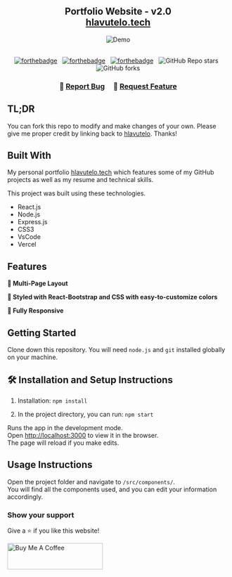 <h2 align="center">
  Portfolio Website - v2.0<br/>
  <a href="https://hlavutelo.vercel.app/" target="_blank">hlavutelo.tech</a>
</h2>
<div align="center">
  <img alt="Demo" src="./Images/Screenshot (1).PNG" />
</div>

<div align="center">
 
</div>

<br/>

<center>

[![forthebadge](https://forthebadge.com/images/badges/built-with-love.svg)](https://forthebadge.com) &nbsp;
[![forthebadge](https://forthebadge.com/images/badges/made-with-javascript.svg)](https://forthebadge.com) &nbsp;
[![forthebadge](https://forthebadge.com/images/badges/open-source.svg)](https://forthebadge.com) &nbsp;
![GitHub Repo stars](https://img.shields.io/github/stars/hlavutelo/Portfolio?color=red&logo=github&style=for-the-badge) &nbsp;
![GitHub forks](https://img.shields.io/github/forks/hlavutelo/Portfolio?color=red&logo=github&style=for-the-badge)

</center>

<h3 align="center">
    🔹
    <a href="https://github.com/hlavutelo/Portfolio/issues">Report Bug</a> &nbsp; &nbsp;
    🔹
    <a href="https://github.com/hlavutelo/Portfolio/issues">Request Feature</a>
</h3>

## TL;DR

You can fork this repo to modify and make changes of your own. Please give me proper credit by linking back to [hlavutelo](https://github.com/hlavutelo/Portfolio). Thanks!

## Built With

My personal portfolio <a href="https://hlavutelo.vercel.app/" target="_blank">hlavutelo.tech</a> which features some of my GitHub projects as well as my resume and technical skills.<br/>

This project was built using these technologies.

- React.js
- Node.js
- Express.js
- CSS3
- VsCode
- Vercel

## Features

**📖 Multi-Page Layout**  

**🎨 Styled with React-Bootstrap and CSS with easy-to-customize colors**  

**📱 Fully Responsive**  

## Getting Started

Clone down this repository. You will need `node.js` and `git` installed globally on your machine.

## 🛠 Installation and Setup Instructions

1. Installation: `npm install`

2. In the project directory, you can run: `npm start`

Runs the app in the development mode.\
Open [http://localhost:3000](http://localhost:3000) to view it in the browser.  
The page will reload if you make edits.

## Usage Instructions

Open the project folder and navigate to `/src/components/`. <br/>
You will find all the components used, and you can edit your information accordingly.

### Show your support

Give a ⭐ if you like this website!

<a href="https://www.buymeacoffee.com/hlavutelo" target="_blank"><img src="https://cdn.buymeacoffee.com/buttons/v2/default-violet.png" alt="Buy Me A Coffee" height= "60px" width= "217px" ></a>
